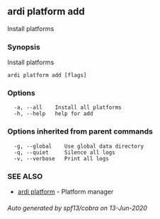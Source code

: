 ## ardi platform add

Install platforms

### Synopsis


Install platforms

```
ardi platform add [flags]
```

### Options

```
  -a, --all    Install all platforms
  -h, --help   help for add
```

### Options inherited from parent commands

```
  -g, --global    Use global data directory
  -q, --quiet     Silence all logs
  -v, --verbose   Print all logs
```

### SEE ALSO

* [ardi platform](ardi_platform.md)	 - Platform manager

###### Auto generated by spf13/cobra on 13-Jun-2020
